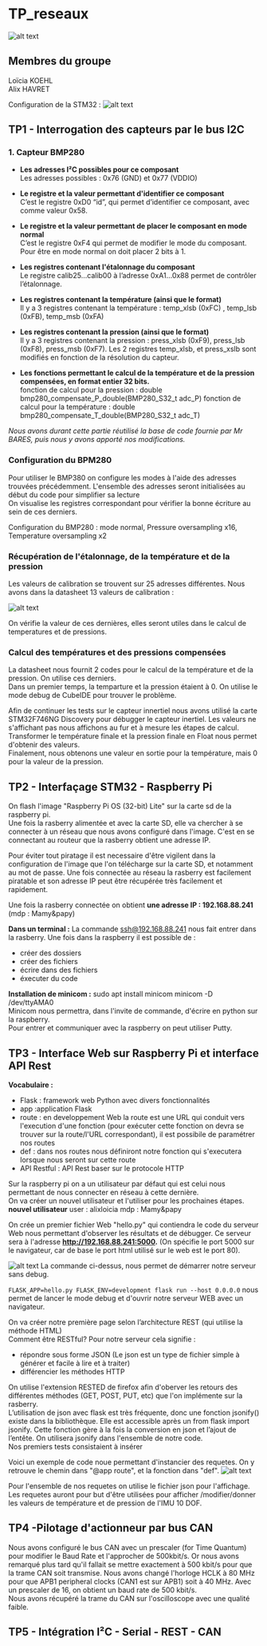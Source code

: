 # TP_reseaux  
![alt text](https://github.com/KOEHL-HAVRET-TP/TP_reseaux/blob/1c0eb2716b6b108aca59cb3854894e1de56df6ac/Images/schema_projet_bus_et_reseaux.JPG)


## Membres du groupe  
Loïcia KOEHL  
Alix HAVRET  

Configuration de la STM32 : 
![alt text](https://github.com/KOEHL-HAVRET-TP/TP_reseaux/blob/main/Images/Pinout.JPG)

## TP1 - Interrogation des capteurs par le bus I2C

### 1.  Capteur BMP280
    
- **Les adresses I²C possibles pour ce composant**  
    Les adresses possibles : 0x76 (GND) et 0x77 (VDDIO)
        
- **Le registre et la valeur permettant d'identifier ce composant**  
    C’est le registre  0xD0 “id”, qui permet d’identifier ce composant, avec comme valeur 0x58.
     
- **Le registre et la valeur permettant de placer le composant en mode normal**  
    C’est le registre  0xF4 qui permet de modifier le mode du composant. Pour être en mode normal on doit placer 2 bits à 1.
     
- **Les registres contenant l'étalonnage du composant**  
    Le registre calib25...calib00 à l’adresse 0xA1…0x88  permet de contrôler l’étalonnage.
     
- **Les registres contenant la température (ainsi que le format)**  
    Il y a 3 registres contenant la température : temp_xlsb (0xFC) , temp_lsb (0xFB), temp_msb (0xFA)
        
- **Les registres contenant la pression (ainsi que le format)**  
    Il y a 3 registres contenant la pression : press_xlsb (0xF9),  press_lsb (0xF8), press_msb (0xF7).
    Les 2 registres temp_xlsb, et press_xslb sont modifiés en fonction de la résolution du capteur. 
      
- **Les fonctions permettant le calcul de la température et de la pression compensées, en format entier 32 bits.**  
    fonction de calcul pour la pression : double bmp280_compensate_P_double(BMP280_S32_t adc_P)
    fonction de calcul pour la température : double bmp280_compensate_T_double(BMP280_S32_t adc_T) 
    
*Nous avons durant cette partie réutilisé la base de code fournie par Mr BARES, puis nous y avons apporté nos modifications.*  
    
### Configuration du BPM280
Pour utiliser le BMP380 on configure les modes à l'aide des adresses trouvées précédemment. L'ensemble des adresses seront initialisées au début du code pour          simplifier sa lecture  
On visualise les registres correspondant pour vérifier la bonne écriture au sein de ces derniers.  

Configuration du BMP280 : mode normal, Pressure oversampling x16, Temperature oversampling x2
     
### Récupération de l'étalonnage, de la température et de la pression
Les valeurs de calibration se trouvent sur 25 adresses différentes. Nous avons dans la datasheet 13 valeurs de calibration :  
    
![alt text](https://github.com/KOEHL-HAVRET-TP/TP_reseaux/blob/d189c1ce48d0a862748fe9128b01a61a3e405018/Images/calibration_data.JPG)
    
On vérifie la valeur de ces dernières, elles seront utiles dans le calcul de temperatures et de pressions.  
    
### Calcul des températures et des pressions compensées
La datasheet nous fournit 2 codes pour le calcul de la température et de la pression. On utilise ces derniers.  
Dans un premier temps, la temparture et la pression étaient à 0. On utilise le mode debug de CubeIDE pour trouver le problème.
    
Afin de continuer les tests sur le capteur innertiel nous avons utilisé la carte STM32F746NG Discovery pour débugger le capteur inertiel.  Les valeurs ne s'affichant pas nous affichons au fur et à mesure les étapes de calcul. Transformer le température finale et la pression finale en Float nous permet d'obtenir des valeurs.  
Finalement, nous obtenons une valeur en sortie pour la température, mais 0 pour la valeur de la pression.  

## TP2 - Interfaçage STM32 - Raspberry Pi

On flash l'image "Raspberry Pi OS (32-bit) Lite" sur la carte sd de la raspberry pi.  
Une fois la rasberry alimentée et avec la carte SD, elle va chercher à se connecter à un réseau que nous avons configuré dans l'image. C'est en se connectant au routeur que la rasberry obtient une adresse IP.

Pour éviter tout piratage il est necessaire d'être vigilent dans la configuration de l'image que l'on télécharge sur la carte SD, et notamment au mot de passe. Une fois connectée au réseau la rasberry est facilement piratable et son adresse IP peut être récupérée très facilement et rapidement.

Une fois la rasberry connectée on obtient __une adresse IP : 192.168.88.241__ (mdp : Mamy&papy)

__Dans un terminal :__
La commande ssh@192.168.88.241 nous fait entrer dans la rasberry.
Une fois dans la raspberry il est possible de : 
- créer des dossiers 
- créer des fichiers 
- écrire dans des fichiers
- éxecuter du code

__Installation de minicom :__
sudo apt install minicom
minicom -D /dev/ttyAMA0  
Minicom nous permettra, dans l'invite de commande, d'écrire en python sur la raspberry.  
Pour entrer et communiquer avec la raspberry on peut utiliser Putty.  


## TP3 - Interface Web sur Raspberry Pi et interface API Rest

__Vocabulaire :__  
- Flask : framework web Python avec divers fonctionnalités
- app :application Flask
- route : en developpement Web la route est une URL qui conduit vers l'execution d'une fonction (pour exécuter cette fonction on devra se trouver sur la route/l'URL correspondant), il est possibile de paramétrer nos routes
- def : dans nos routes nous définiront notre fonction qui s'executera lorsque nous seront sur cette route
- API Restful : API Rest baser sur le protocole HTTP

Sur la raspberry pi on a un utilisateur par défaut qui est celui nous permettant de nous connecter en réseau à cette dernière.  
On va créer un nouvel utilisateur et l'utiliser pour les prochaines étapes.  
__nouvel utilisateur__
user : alixloicia
mdp : Mamy&papy

On crée un premier fichier Web "hello.py" qui contiendra le code du serveur Web nous permettant d'observer les résultats et de débugger.  Ce serveur sera à l'adresse __http://192.168.88.241:5000.__ (On spécifie le port 5000 sur le navigateur, car de base le port html utilisé sur le web est le port 80).  

![alt text](https://github.com/KOEHL-HAVRET-TP/TP_reseaux/blob/c47e75433dcdda6c99ff7cbd1ccf5af633321379/Images/Ligne_de_commande_FLASK.JPG) 
La commande ci-dessus, nous permet de démarrer notre serveur sans debug.  


`FLASK_APP=hello.py FLASK_ENV=development flask run --host 0.0.0.0` nous permet de lancer le mode debug et d'ouvrir notre serveur WEB avec un navigateur.  


On va créer notre première page selon l’architecture REST (qui utilise la méthode HTML)  
Comment être RESTful? Pour notre serveur cela signifie :
- répondre sous forme JSON (Le json est un type de fichier simple à générer et facile à lire et à traiter)
- différencier les méthodes HTTP  

On utilise l'extension RESTED de firefox afin d'oberver les retours des différentes méthodes (GET, POST, PUT, etc) que l'on implémente sur la rasberry.  
L’utilisation de json avec flask est très fréquente, donc une fonction jsonify() existe dans la bibliothèque. Elle est accessible après un from flask import jsonify. Cette fonction gère à la fois la conversion en json et l’ajout de l’entête. On utilisera jsonify dans l'ensemble de notre code.  
Nos premiers tests consistaient à insérer 

Voici un exemple de code noue permettant d'instancier des requetes. On y retrouve le chemin dans "@app route", et la fonction dans "def". 
![alt text](https://github.com/KOEHL-HAVRET-TP/TP_reseaux/blob/main/Images/Code_api_welcome.JPG)  

Pour l'ensemble de nos requetes on utilise le fichier json pour l'affichage.  
Les requetes auront pour but d'être utilisées pour afficher /modifier/donner les valeurs de température et de pression de l'IMU 10 DOF.



## TP4 -Pilotage d'actionneur par bus CAN
  
Nous avons configuré le bus CAN avec un prescaler (for Time Quantum) pour modifier le Baud Rate et l'approcher de 500kbit/s. Or nous avons remarqué plus tard qu'il fallait se mettre exactement à 500 kbit/s pour que la trame CAN soit transmise.
Nous avons changé l'horloge HCLK à 80 MHz pour que APB1 peripheral clocks (CAN1 est sur APB1) soit à 40 MHz. Avec un prescaler de 16, on obtient un baud rate de 500 kbit/s.  
Nous avons récupéré la trame du CAN sur l'oscilloscope avec une qualité faible.

## TP5 - Intégration I²C - Serial - REST - CAN
